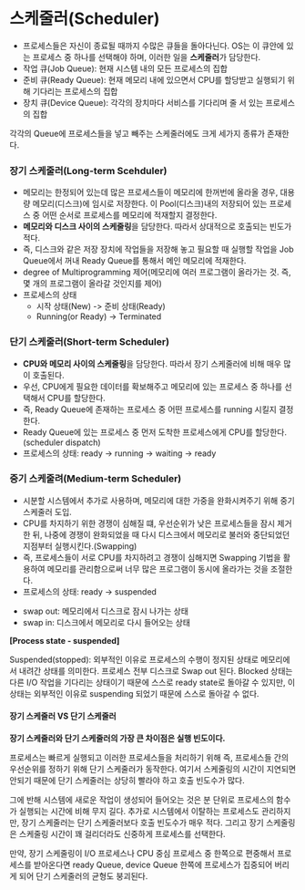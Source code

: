 # 스케줄러(Scheduler)

- 프로세스들은 자신이 종료될 때까지 수많은 큐들을 돌아다닌다. OS는 이 큐안에 있는 프로세스 중 하나를 선택해야 하며, 이러한 일을 **스케줄러**가 담당한다.
- 작업 큐(Job Queue): 현재 시스템 내의 모든 프로세스의 집합
- 준비 큐(Ready Queue): 현재 메모리 내에 있으면서 CPU를 할당받고 실행되기 위해 기다리는 프로세스의 집합
- 장치 큐(Device Queue): 각각의 장치마다 서비스를 기다리며 줄 서 있는 프로세스의 집합

각각의 Queue에 프로세스들을 넣고 빼주는 스케줄러에도 크게 세가지 종류가 존재한다.

### 장기 스케줄러(Long-term Scehduler)

- 메모리는 한정되어 있는데 많은 프로세스들이 메모리에 한꺼번에 올라올 경우, 대용량 메모리(디스크)에 임시로 저장한다. 이 Pool(디스크)내의 저장되어 있는 프로세스 중 어떤 순서로 프로세스를 메모리에 적재할지 결정한다.
- **메모리와 디스크 사이의 스케줄링**을 담당한다. 따라서 상대적으로 호출되는 빈도가 적다.
- 즉, 디스크와 같은 저장 장치에 작업들을 저장해 놓고 필요할 때 실행할 작업을 Job Queue에서 꺼내 Ready Queue를 통해서 메인 메모리에 적재한다.
- degree of Multiprogramming 제어(메모리에 여러 프로그램이 올라가는 것. 즉, 몇 개의 프로그램이 올라갈 것인지를 제어)
- 프로세스의 상태
  - 시작 상태(New) -> 준비 상태(Ready)
  - Running(or Ready) -> Terminated

### 단기 스케줄러(Short-term Scheduler)

- **CPU와 메모리 사이의 스케줄링**을 담당한다. 따라서 장기 스케줄러에 비해 매우 많이 호출된다.
- 우선, CPU에게 필요한 데이터를 확보해주고 메모리에 있는 프로세스 중 하나를 선택해서 CPU를 할당한다.
- 즉, Ready Queue에 존재하는 프로세스 중 어떤 프로세스를 running 시킬지 결정한다.
- Ready Queue에 있는 프로세스 중 먼저 도착한 프로세스에게 CPU를 할당한다.(scheduler dispatch)
- 프로세스의 상태: ready -> running -> waiting -> ready

### 중기 스케줄려(Medium-term Scheduler)

- 시분할 시스템에서 추가로 사용하며, 메모리에 대한 가중을 완화시켜주기 위해 중기 스케줄러 도입.
- CPU를 차지하기 위한 경쟁이 심해질 떄, 우선순위가 낮은 프로세스들을 잠시 제거한 뒤, 나중에 경쟁이 완화되었을 때 다시 디스크에서 메모리로 불러와 중단되었던 지점부터 실행시킨다.(Swapping)
- 즉, 프로세스들이 서로 CPU를 차지하려고 경쟁이 심해지면 Swapping 기법을 활용하여 메모리를 관리함으로써 너무 많은 프로그램이 동시에 올라가는 것을 조절한다.
- 프로세스의 상태: ready -> suspended

* swap out: 메모리에서 디스크로 잠시 나가는 상태
* swap in: 디스크에서 메모리로 다시 들어오는 상태

**[Process state - suspended]**

Suspended(stopped): 외부적인 이유로 프로세스의 수행이 정지된 상태로 메모리에서 내려간 상태를 의미한다. 프로세스 전부 디스크로 Swap out 된다.
Blocked 상태는 다른 I/O 작업을 기다리는 상태이기 때문에 스스로 ready state로 돌아갈 수 있지만, 이 상태는 외부적인 이유로 suspending 되었기 때문에 스스로 돌아갈 수 없다.

#### 장기 스케줄러 VS 단기 스케줄러

**장기 스케줄러와 단기 스케줄러의 가장 큰 차이점은 실행 빈도이다.**

프로세스는 빠르게 실행되고 이러한 프로세스들을 처리하기 위해 즉, 프로세스들 간의 우선순위를 정하기 위해 단기 스케줄러가 동작한다. 여기서 스케줄링의 시간이 지연되면 안되기 때문에 단기 스케줄러는 상당히 빨라야 하고 호출 빈도수가 많다.

그에 반해 시스템에 새로운 작업이 생성되어 들어오는 것은 분 단위로 프로세스의 함수가 실행되는 시간에 비해 무지 길다. 추가로 시스템에서 이탈하는 프로세스도 관리하지만, 장기 스케줄러는 단기 스케줄러보다 호출 빈도수가 매우 적다. 그리고 장기 스케줄링은 스케줄링 시간이 꽤 걸리더라도 신중하게 프로세스를 선택한다.

만약, 장기 스케줄링이 I/O 프로세스나 CPU 중심 프로세스 중 한쪽으로 편중해서 프로세스를 받아온다면 ready Queue, device Queue 한쪽에 프로세스가 집중되어 버리게 되어 단기 스케줄러의 균형도 붕괴된다.
